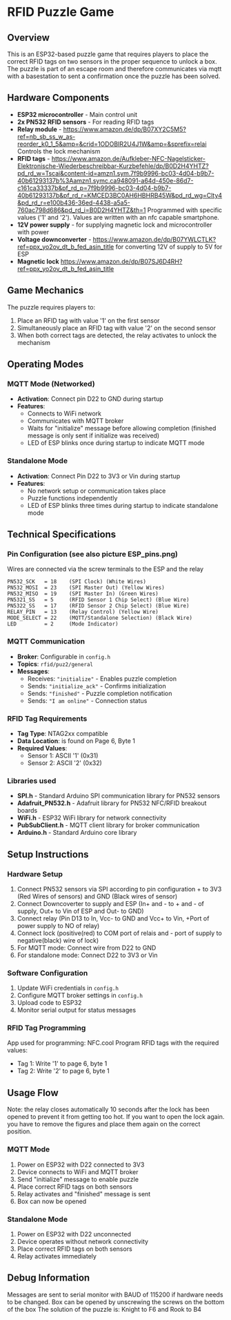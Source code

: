# RFID Puzzle Game

## Overview
This is an ESP32-based puzzle game that requires players to place the correct RFID tags on two sensors in the proper sequence to unlock a box.
The puzzle is part of an escape room and therefore communicates via mqtt with a basestation to sent a confirmation once the puzzle has been solved. 

## Hardware Components
- **ESP32 microcontroller** - Main control unit
- **2x PN532 RFID sensors** - For reading RFID tags
- **Relay module** - https://www.amazon.de/dp/B07XY2C5M5?ref=nb_sb_ss_w_as-reorder_k0_1_5&amp=&crid=1ODOBIR2U4J1W&amp=&sprefix=relai
 Controls the lock mechanism
- **RFID tags** - https://www.amazon.de/Aufkleber-NFC-Nagelsticker-Elektronische-Wiederbeschreibbar-Kurzbefehle/dp/B0D2H4YHTZ?pd_rd_w=Tscai&content-id=amzn1.sym.7f9b9996-bc03-4d04-b9b7-40b61293137b%3Aamzn1.symc.ca948091-a64d-450e-86d7-c161ca33337b&pf_rd_p=7f9b9996-bc03-4d04-b9b7-40b61293137b&pf_rd_r=KMCED3BC0AH6HBHRB45W&pd_rd_wg=Clty4&pd_rd_r=e100b436-36ed-4438-a5a5-760ac798d686&pd_rd_i=B0D2H4YHTZ&th=1
Programmed with specific values ('1' and '2'). Values are written with an nfc capable smartphone. 
- **12V power supply** - for supplying magnetic lock and microcontroller with power
- **Voltage downconverter** - https://www.amazon.de/dp/B07YWLCTLK?ref=ppx_yo2ov_dt_b_fed_asin_title for converting 12V of supply to 5V for ESP
- **Magnetic lock** https://www.amazon.de/dp/B07SJ6D4RH?ref=ppx_yo2ov_dt_b_fed_asin_title

## Game Mechanics
The puzzle requires players to:
1. Place an RFID tag with value '1' on the first sensor
2. Simultaneously place an RFID tag with value '2' on the second sensor
3. When both correct tags are detected, the relay activates to unlock the mechanism

## Operating Modes

### MQTT Mode (Networked)
- **Activation**: Connect pin D22 to GND during startup
- **Features**:
  - Connects to WiFi network
  - Communicates with MQTT broker
  - Waits for "initialize" message before allowing completion (finished message is only sent if initialize was received)
  - LED of ESP blinks once during startup to indicate MQTT mode

### Standalone Mode
- **Activation**: Connect Pin D22 to 3V3 or Vin during startup
- **Features**:
  - No network setup or communication takes place 
  - Puzzle functions independently
  - LED of ESP blinks three times during startup to indicate standalone mode

## Technical Specifications

### Pin Configuration (see also picture ESP_pins.png)
Wires are connected via the screw terminals to the ESP and the relay
```
PN532_SCK   = 18    (SPI Clock) (White Wires)
PN532_MOSI  = 23    (SPI Master Out) (Yellow Wires)
PN532_MISO  = 19    (SPI Master In) (Green Wires)
PN5321_SS   = 5     (RFID Sensor 1 Chip Select) (Blue Wire)
PN5322_SS   = 17    (RFID Sensor 2 Chip Select) (Blue Wire)
RELAY_PIN   = 13    (Relay Control) (Yellow Wire)
MODE_SELECT = 22    (MQTT/Standalone Selection) (Black Wire)
LED         = 2     (Mode Indicator)
```

### MQTT Communication
- **Broker**: Configurable in `config.h`
- **Topics**: `rfid/puz2/general`
- **Messages**:
  - Receives: `"initialize"` - Enables puzzle completion
  - Sends: `"initialize_ack"` - Confirms initialization
  - Sends: `"finished"` - Puzzle completion notification
  - Sends: `"I am online"` - Connection status

### RFID Tag Requirements
- **Tag Type**: NTAG2xx compatible
- **Data Location**: is found on Page 6, Byte 1
- **Required Values**:
  - Sensor 1: ASCII '1' (0x31)
  - Sensor 2: ASCII '2' (0x32)

### Libraries used
- **SPI.h** - Standard Arduino SPI communication library for PN532 sensors
- **Adafruit_PN532.h** - Adafruit library for PN532 NFC/RFID breakout boards
- **WiFi.h** - ESP32 WiFi library for network connectivity
- **PubSubClient.h** - MQTT client library for broker communication
- **Arduino.h** - Standard Arduino core library

## Setup Instructions

### Hardware Setup 
1. Connect PN532 sensors via SPI according to pin configuration + to 3V3 (Red Wires of sensors) and GND (Black wires of sensor)
2. Connect Downcoverter to supply and ESP (In+ and - to + and - of supply, Out+ to Vin of ESP and Out- to GND)
3. Connect relay (Pin D13 to In, Vcc- to GND and Vcc+ to Vin, +Port of power supply to NO of relay)
4. Connect lock (positive(red) to COM port of relais and - port of supply to negative(black) wire of lock)
5. For MQTT mode: Connect wire from D22 to GND
5. For standalone mode: Connect D22 to 3V3 or Vin

### Software Configuration
1. Update WiFi credentials in `config.h`
2. Configure MQTT broker settings in `config.h`
3. Upload code to ESP32
4. Monitor serial output for status messages

### RFID Tag Programming
App used for programming: NFC.cool
Program RFID tags with the required values:
- Tag 1: Write '1' to page 6, byte 1
- Tag 2: Write '2' to page 6, byte 1

## Usage Flow
Note: the relay closes automatically 10 seconds after the lock has been opened to prevent it from getting too hot.
If you want to open the lock again. you have to remove the figures and place them again on the correct position.
### MQTT Mode
1. Power on ESP32 with D22 connected to 3V3
2. Device connects to WiFi and MQTT broker
3. Send "initialize" message to enable puzzle
4. Place correct RFID tags on both sensors
5. Relay activates and "finished" message is sent
6. Box can now be opened 

### Standalone Mode
1. Power on ESP32 with D22 unconnected
2. Device operates without network connectivity
3. Place correct RFID tags on both sensors
4. Relay activates immediately

## Debug Information
Messages are sent to serial monitor with BAUD of 115200
if hardware needs to be changed. Box can be opened by unscrewing the screws on the bottom of the box
The solution of the puzzle is: Knight to F6 and Rook to B4
